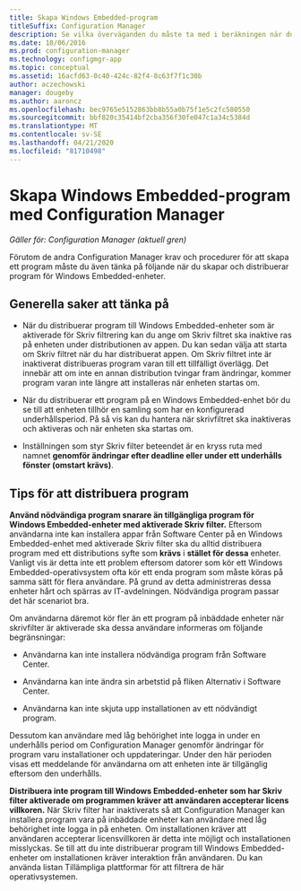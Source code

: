 ```yaml
---
title: Skapa Windows Embedded-program
titleSuffix: Configuration Manager
description: Se vilka överväganden du måste ta med i beräkningen när du skapar och distribuerar program för Windows Embedded-enheter.
ms.date: 10/06/2016
ms.prod: configuration-manager
ms.technology: configmgr-app
ms.topic: conceptual
ms.assetid: 16acfd63-0c40-424c-82f4-8c63f7f1c30b
author: aczechowski
manager: dougeby
ms.author: aaroncz
ms.openlocfilehash: bec9765e5152863bb8b55a0b75f1e5c2fc580550
ms.sourcegitcommit: bbf820c35414bf2cba356f30fe047c1a34c5384d
ms.translationtype: MT
ms.contentlocale: sv-SE
ms.lasthandoff: 04/21/2020
ms.locfileid: "81710498"
---
```

# <a name="create-windows-embedded-applications-with-configuration-manager"></a>Skapa Windows Embedded-program med Configuration Manager

*Gäller för: Configuration Manager (aktuell gren)*

Förutom de andra Configuration Manager krav och procedurer för att skapa ett program måste du även tänka på följande när du skapar och distribuerar program för Windows Embedded-enheter.  

## <a name="general-considerations"></a>Generella saker att tänka på  

-   När du distribuerar program till Windows Embedded-enheter som är aktiverade för Skriv filtrering kan du ange om Skriv filtret ska inaktive ras på enheten under distributionen av appen. Du kan sedan välja att starta om Skriv filtret när du har distribuerat appen. Om Skriv filtret inte är inaktiverat distribueras program varan till ett tillfälligt överlägg. Det innebär att om inte en annan distribution tvingar fram ändringar, kommer program varan inte längre att installeras när enheten startas om.  

-   När du distribuerar ett program på en Windows Embedded-enhet bör du se till att enheten tillhör en samling som har en konfigurerad underhållsperiod. På så vis kan du hantera när skrivfiltret ska inaktiveras och aktiveras och när enheten ska startas om.  

-   Inställningen som styr Skriv filter beteendet är en kryss ruta med namnet **genomför ändringar efter deadline eller under ett underhålls fönster (omstart krävs)**.  

## <a name="tips-for-deploying-applications"></a>Tips för att distribuera program  

**Använd nödvändiga program snarare än tillgängliga program för Windows Embedded-enheter med aktiverade Skriv filter.** Eftersom användarna inte kan installera appar från Software Center på en Windows Embedded-enhet med aktiverade Skriv filter ska du alltid distribuera program med ett distributions syfte som **krävs** i **stället för dessa** enheter. Vanligt vis är detta inte ett problem eftersom datorer som kör ett Windows Embedded-operativsystem ofta kör ett enda program som måste köras på samma sätt för flera användare. På grund av detta administreras dessa enheter hårt och spärras av IT-avdelningen. Nödvändiga program passar det här scenariot bra.

 Om användarna däremot kör fler än ett program på inbäddade enheter när skrivfilter är aktiverade ska dessa användare informeras om följande begränsningar:  

-   Användarna kan inte installera nödvändiga program från Software Center.  

-   Användarna kan inte ändra sin arbetstid på fliken Alternativ i Software Center.  

-   Användarna kan inte skjuta upp installationen av ett nödvändigt program.  

Dessutom kan användare med låg behörighet inte logga in under en underhålls period om Configuration Manager genomför ändringar för program varu installationer och uppdateringar. Under den här perioden visas ett meddelande för användarna om att enheten inte är tillgänglig eftersom den underhålls.  

**Distribuera inte program till Windows Embedded-enheter som har Skriv filter aktiverade om programmen kräver att användaren accepterar licens villkoren.** När Skriv filter har inaktiverats så att Configuration Manager kan installera program vara på inbäddade enheter kan användare med låg behörighet inte logga in på enheten. Om installationen kräver att användaren accepterar licensvillkoren är detta inte möjligt och installationen misslyckas. Se till att du inte distribuerar program till Windows Embedded-enheter om installationen kräver interaktion från användaren. Du kan använda listan Tillämpliga plattformar för att filtrera de här operativsystemen.  
